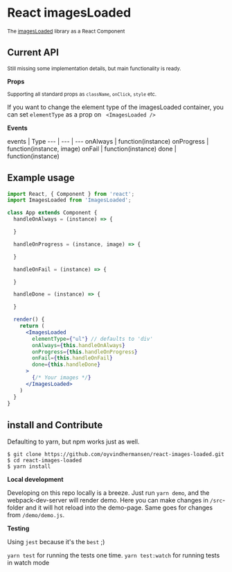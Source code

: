 # React imagesLoaded

<small>The [imagesLoaded](http://imagesloaded.desandro.com) library as a React Component</small>

## Current API
<small>Still missing some implementation details, but main functionality is ready.</small>

<strong>Props</strong>

<small>Supporting all standard props as `className`, `onClick`, `style` etc.</small>

If you want to change the element type of the imagesLoaded container,
you can set `elementType` as a prop on ` <ImagesLoaded />`

<strong>Events</strong>

events | Type
--- | --- | ---
onAlways | function(instance)
onProgress | function(instance, image)
onFail | function(instance)
done | function(instance)

## Example usage

```jsx
import React, { Component } from 'react';
import ImagesLoaded from 'ImagesLoaded';

class App extends Component {
  handleOnAlways = (instance) => {

  }

  handleOnProgress = (instance, image) => {

  }

  handleOnFail = (instance) => {

  }

  handleDone = (instance) => {

  }

  render() {
    return (
      <ImagesLoaded
        elementType={"ul"} // defaults to 'div'
        onAlways={this.handleOnAlways}
        onProgress={this.handleOnProgress}
        onFail={this.handleOnFail}
        done={this.handleDone}
      >
        {/* Your images */}
      </ImagesLoaded>
    )
  }
}
```

## install and Contribute
Defaulting to yarn, but npm works just as well.

```
$ git clone https://github.com/oyvindhermansen/react-images-loaded.git
$ cd react-images-loaded
$ yarn install
```

<strong>Local development</strong>

Developing on this repo locally is a breeze. Just run `yarn demo`, and the webpack-dev-server will render demo. Here you can make changes in `/src`-folder and it will hot reload into the demo-page. Same goes for changes from `/demo/demo.js`.

<strong>Testing</strong>

Using `jest` because it's the `best` ;)

`yarn test` for running the tests one time.
`yarn test:watch` for running tests in watch mode
